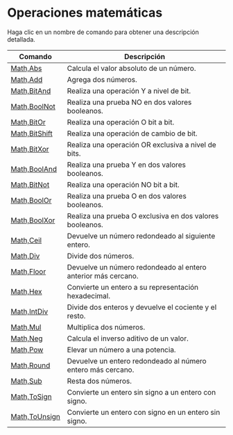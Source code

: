 # Operaciones matemáticas

Haga clic en un nombre de comando para obtener una descripción detallada.

| Comando | Descripción |
| --- | --- |
| [Math,Abs](./Abs.md) | Calcula el valor absoluto de un número. |
| [Math,Add](./Add.md) | Agrega dos números. |
| [Math,BitAnd](./BitAnd.md) | Realiza una operación Y a nivel de bit. |
| [Math,BoolNot](./BoolNot.md) | Realiza una prueba NO en dos valores booleanos. |
| [Math,BitOr](./BitOr.md) | Realiza una operación O bit a bit. |
| [Math,BitShift](./BitShift.md) | Realiza una operación de cambio de bit. |
| [Math,BitXor](./BitXor.md) | Realiza una operación OR exclusiva a nivel de bits. |
| [Math,BoolAnd](./BoolAnd.md) | Realiza una prueba Y en dos valores booleanos. |
| [Math,BitNot](./BitNot.md) | Realiza una operación NO bit a bit. |
| [Math,BoolOr](./BoolOr.md) | Realiza una prueba O en dos valores booleanos. |
| [Math,BoolXor](./BoolXor.md) | Realiza una prueba O exclusiva en dos valores booleanos. |
| [Math,Ceil](./Ceil.md) | Devuelve un número redondeado al siguiente entero. |
| [Math,Div](./Div.md) | Divide dos números. |
| [Math,Floor](./Floor.md) | Devuelve un número redondeado al entero anterior más cercano. |
| [Math,Hex](./Hex.md) | Convierte un entero a su representación hexadecimal. |
| [Math,IntDiv](./IntDiv.md) | Divide dos enteros y devuelve el cociente y el resto. |
| [Math,Mul](./Mul.md) | Multiplica dos números. |
| [Math,Neg](./Neg.md) | Calcula el inverso aditivo de un valor. |
| [Math,Pow](./Pow.md) | Elevar un número a una potencia. |
| [Math,Round](./Round.md) | Devuelve un entero redondeado al número entero más cercano. |
| [Math,Sub](./Sub.md) | Resta dos números. |
| [Math,ToSign](./ToSign.md) | Convierte un entero sin signo a un entero con signo. |
| [Math,ToUnsign](./ToUnsign.md) | Convierte un entero con signo en un entero sin signo. |
